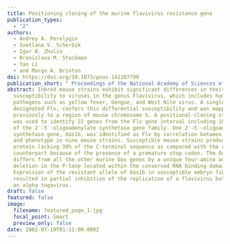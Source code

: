 ```yaml
---
title: Positioning cloning of the murine flavivirus resistance gene
publication_types:
  - "2"
authors:
  - Andrey A. Perelygin
  - Svetlana V. Scherbik
  - Igor B. Zhulin
  - Bronislava M. Stockman
  - Yan Li
  - and Margo A. Brinton
doi: https://doi.org/10.1073/pnas.142287799
publication_short: " Proceedings of the National Academy of Sciences of the USA 99: 9322-9327"
abstract: Inbred mouse strains exhibit significant differences in their
  susceptibility to viruses in the genus Flavivirus, which includes human
  pathogens such as yellow fever, Dengue, and West Nile virus. A single gene,
  designated Flv, confers this differential susceptibility and was mapped
  previously to a region of mouse chromosome 5. A positional cloning strategy
  was used to identify 22 genes from the Flv gene interval including 10 members
  of the 2′-5′-oligoadenylate synthetase gene family. One 2′-5′-oligoadenylate
  synthetase gene, Oas1b, was identified as Flv by correlation between genotype
  and phenotype in nine mouse strains. Susceptible mouse strains produce a
  protein lacking 30% of the C-terminal sequence as compared with the resistant
  counterpart because of the presence of a premature stop codon. The Oas1b gene
  differs from all the other murine Oas genes by a unique four-amino acid
  deletion in the P-loop located within the conserved RNA binding domain.
  Expression of the resistant allele of Oas1b in susceptible embryo fibroblasts
  resulted in partial inhibition of the replication of a flavivirus but not of
  an alpha togavirus.
draft: false
featured: false
image:
  filename: featured_page_1.jpg
  focal_point: Smart
  preview_only: false
date: 2002-07-10T01:11:00.000Z
---
```

